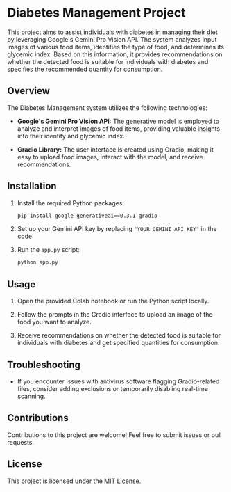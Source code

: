 # Diabetes Management Project

This project aims to assist individuals with diabetes in managing their diet by leveraging Google's Gemini Pro Vision API. The system analyzes input images of various food items, identifies the type of food, and determines its glycemic index. Based on this information, it provides recommendations on whether the detected food is suitable for individuals with diabetes and specifies the recommended quantity for consumption.

## Overview

The Diabetes Management system utilizes the following technologies:

- **Google's Gemini Pro Vision API:** The generative model is employed to analyze and interpret images of food items, providing valuable insights into their identity and glycemic index.

- **Gradio Library:** The user interface is created using Gradio, making it easy to upload food images, interact with the model, and receive recommendations.

## Installation

1. Install the required Python packages:

    ```bash
    pip install google-generativeai==0.3.1 gradio
    ```

2. Set up your Gemini API key by replacing `"YOUR_GEMINI_API_KEY"` in the code.

3. Run the `app.py` script:

    ```bash
    python app.py
    ```

## Usage

1. Open the provided Colab notebook or run the Python script locally.

2. Follow the prompts in the Gradio interface to upload an image of the food you want to analyze.

3. Receive recommendations on whether the detected food is suitable for individuals with diabetes and get specified quantities for consumption.

## Troubleshooting

- If you encounter issues with antivirus software flagging Gradio-related files, consider adding exclusions or temporarily disabling real-time scanning.

## Contributions

Contributions to this project are welcome! Feel free to submit issues or pull requests.

## License

This project is licensed under the [MIT License](LICENSE).

